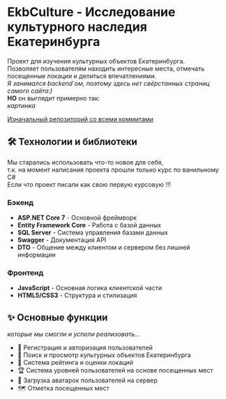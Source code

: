 # EkbCulture - Исследование культурного наследия Екатеринбурга
Проект для изучения культурных объектов Екатеринбурга.\
Позволяет пользователям находить интересные места, отмечать посещенные локации и делиться впечатлениями.\
_Я занимался backend`ом, поэтому здесь нет свёрстанных страниц самого сайта:)_\
**НО** он выглядит примерно так:\
*картинка*

[Изначальный репозиторий со всеми коммитами](https://github.com/NikitaKapralov/opd/tree/master)
## 🛠 Технологии и библиотеки
Мы старались использовать что-то новое для себя,\
т.к. на момент написания проекта прошли только курс по ванильному C#\
Если что проект писали как свою первую курсовую !!!
### Бэкенд
- **ASP.NET Core 7** - Основной фреймворк
- **Entity Framework Core** - Работа с базой данных
- **SQL Server** - Система управления базами данных
- **Swagger** - Документация API
- **DTO** - Общение между клиентом и сервером без лишней информации
### Фронтенд
- **JavaScript** - Основная логика клиентской части
- **HTML5/CSS3** - Структура и стилизация

## ✨ Основные функции
_которые мы смогли и успели реализовать..._
- 🔐 Регистрация и авторизация пользователей
- 📍 Поиск и просмотр культурных объектов Екатеринбурга
- 🌟 Система рейтинга и оценки локаций
- 🏆 Система уровней пользователей на основе посещенных мест
- 📸 Загрузка аватарок пользователей на сервер
- 🗺️ Отметка посещенных мест
